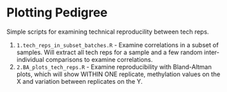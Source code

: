 # Plotting Pedigree

Simple scripts for examining technical reproducility between tech reps.

1. `1.tech_reps_in_subset_batches.R` - Examine correlations in a subset of samples. Will extract all tech reps for a sample and a few random inter-individual comparisons to examine correlations. 
2. `2.BA_plots_tech_reps.R` - Examine reproducibility with Bland-Altman plots, which will show WITHIN ONE replicate, methylation values on the X and variation between replicates on the Y. 
 
